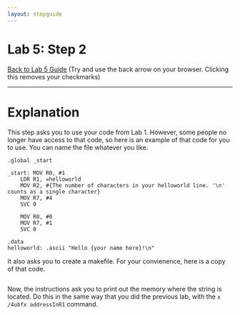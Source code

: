 ```yaml
---
layout: stepguide
---
```

# Lab 5: Step 2
[Back to Lab 5 Guide](./guide.md) (Try and use the back arrow on your browser. Clicking this removes your checkmarks)

---
# Explanation
This step asks you to use your code from Lab 1. However, some people no longer have access to that code, so here is an example of that code for you to use. You can name the file whatever you like.
```ARM
.global _start

_start: MOV R0, #1
    LDR R1, =helloworld
    MOV R2, #{The number of characters in your helloworld line. '\n' counts as a single character}
    MOV R7, #4
    SVC 0

    MOV R0, #0
    MOV R7, #1
    SVC 0

.data
helloworld: .ascii "Hello {your name here}!\n"
```
It also asks you to create a makefile. For your convienence, here is a copy of that code.
```ARM

```

Now, the instructions ask you to print out the memory where the string is located. Do this in the same way that you did the previous lab, with the `x /4ubfx addressInR1` command.